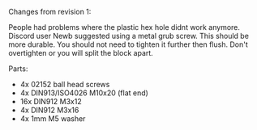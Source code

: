 Changes from revision 1:

People had problems where the plastic hex hole didnt work anymore. Discord user Newb suggested using a metal grub screw. This should be more durable. 
You should not need to tighten it further then flush. Don't overtighten or you will split the block apart.

Parts:
- 4x 02152 ball head screws
- 4x DIN913/ISO4026 M10x20 (flat end)
- 16x DIN912 M3x12
- 4x DIN912 M3x16
- 4x 1mm M5 washer

